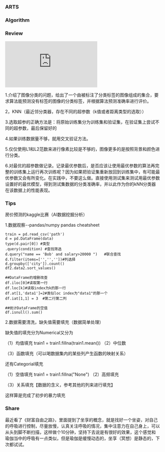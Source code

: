 ### ARTS

### Algorithm




### Review

![cs231n图像分类笔记](http://cs231n.stanford.edu/slides/2018/cs231n_2018_lecture02.pdf)

1.介绍了图像分类的问题，给出了一个由被标注了分类标签的图像组成的集合，要求算法能预测没有标签的图像的分类标签，并根据算法预测准确率进行评价。

2，KNN（最近邻分类器，存在不同的超参数（k值或者距离类型的选取））

3.选取超参的正确方法是：将原始训练集分为训练集和验证集，在验证集上尝试不同的超参数，最后保留好的

4.如果训练数据量不够，就用交叉验证方法。

5.仅仅使用L1和L2范数来进行像素比较是不够的，图像更多的是按照背景和颜色进行分类。

6.对最优的超参数做记录。记录最优参数后，是否应该让使用最优参数的算法再完整的训练集上运行再次训练呢？因为如果把验证集重新放回到训练集中，有可能最优参数又会有所变化。在实践中，不要这么做。直接使用测试集来测试用最优参数设置好的最优模型，得到测试集数据的分类准确率，并以此作为你的kNN分类器在该数据上的性能表现。


### Tips

房价预测的kaggle比赛（AI数据挖掘分析）

1.数据观察--pandas/numpy
pandas cheatsheet

```
train = pd.read_csv('path')
d = pd.DataFrame(data)
type(d.pair[0]) #类型
.query(condition) #查找筛选
d.query("name == 'Bob' and salary>20000 ")   #联合查找
d.filter(items=['','',''])#列选择
d.groupby(['city']).count()
df2.data2.sort_values()

##DataFrame的增删改查
df.iloc[0]#读取第一行
df.loc[k]#读取index为k的那一行
df.at[1,'data1']=2#类似loc index为"data1"的那一个
df.iat[1,1] = 3  #第二行第二列

##统计DataFrame的空值
df.isnull().sum()

```

2.数据需要清洗，缺失值需要填充（数据简单处理）

缺失值的填充分为Numerical又分为

（1）均值填充
train1 = train1.fillna(train1.mean())
（2）中位数

（3）函数填充（可以喝数据集内的某些列产生函数的映射关系）

还有Categorial填充

（1）空值填充
train1 = train1.fillna("None")
（2）高频填充

（3）关系填充【数据的含义，参考其他的列来进行填充】

这样算是完成了初步的暴力填充


### Share

最近看了《财富自由之路》，里面提到了坐享的概念，就是找好一个坐姿，对自己的呼吸进行控制，尽量放慢，认真关注呼吸的情况，集中注意力在自己身上，可以从头到脚不断扫描，这样做个10分钟，坚持下去说是有很好的效果，这个感觉和瑜伽当中的呼吸有一点类似，但是瑜伽是缓慢动态的，坐享（冥想）是静态的，下次都试试。
